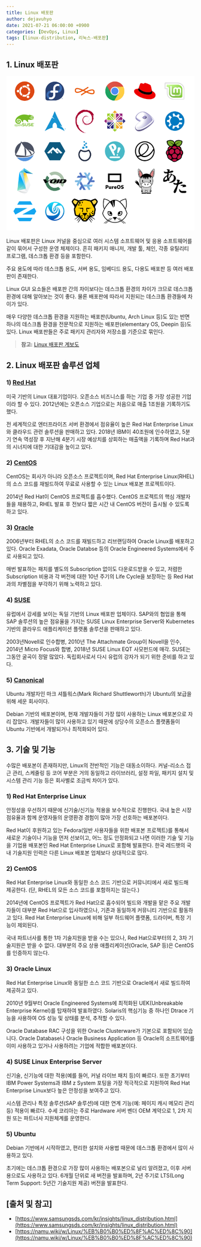 ```yaml
---
title: Linux 배포판
author: dejavuhyo
date: 2021-07-21 06:00:00 +0900
categories: [DevOps, Linux]
tags: [linux-distribution, 리눅스-배포판]
---
```


## 1. Linux 배포판

![linux-distribution](/assets/img/2021-07-21-linux-distribution/linux-distribution.png)

Linux 배포판은 Linux 커널을 중심으로 여러 시스템 소프트웨어 및 응용 소프트웨어를 같이 묶어서 구성한 운영 체제이다. 흔히 패키지 매니저, 개발 툴, 체인, 각종 유틸리티 프로그램, 데스크톱 환경 등을 포함한다.

주요 용도에 따라 데스크톱 용도, 서버 용도, 임베디드 용도, 다용도 배포판 등 여러 배포판이 존재한다.

Linux GUI 요소들은 배포판 간의 차이보다는 데스크톱 환경의 차이가 크므로 데스크톱 환경에 대해 알아보는 것이 좋다. 물론 배포판에 따라서 지원되는 데스크톱 환경들에 차이가 있다.

매우 다양한 데스크톱 환경을 지원하는 배포판(Ubuntu, Arch Linux 등)도 있는 반면 하나의 데스크톱 환경을 전문적으로 지원하는 배포판(elementary OS, Deepin 등)도 있다. Linux 배포판들은 주로 패키지 관리자와 저장소를 기준으로 묶인다.

> **참고:** [Linux 배포판 계보도](https://upload.wikimedia.org/wikipedia/commons/8/8c/Linux_Distribution_Timeline_Dec._2020.svg)

## 2. Linux 배포판 솔루션 업체

### 1) [Red Hat](https://www.redhat.com/en)
미국 기반의 Linux 대표기업이다. 오픈소스 비즈니스를 하는 기업 중 가장 성공한 기업이라 할 수 있다. 2012년에는 오픈소스 기업으로는 처음으로 매출 1조원을 기록하기도 했다.

전 세계적으로 엔터프라이즈 서버 환경에서 점유율이 높은 Red Hat Enterprise Linux와 클라우드 관련 솔루션을 판매하고 있다. 2018년 IBM이 40조원에 인수하였고, 5분기 연속 역성장 후 지난해 4분기 시장 예상치를 상회하는 매출액을 기록하며 Red Hat과의 시너지에 대한 기대감을 높이고 있다.

### 2) [CentOS](https://www.centos.org/)
CentOS는 회사가 아니라 오픈소스 프로젝트이며, Red Hat Enterprise Linux(RHEL)의 소스 코드를 재빌드하여 무료로 사용할 수 있는 Linux 배포본 프로젝트이다.

2014년 Red Hat이 CentOS 프로젝트를 흡수했다. CentOS 프로젝트의 핵심 개발자들을 채용하고, RHEL 발표 후 전보다 짧은 시간 내 CentOS 버전이 출시될 수 있도록 하고 있다.

### 3) [Oracle](https://www.oracle.com/linux/)
2006년부터 RHEL의 소스 코드를 재빌드하고 리브랜딩하여 Oracle Linux를 배포하고 있다. Oracle Exadata, Oracle Databse 등의 Oracle Engineered Systems에서 주로 사용되고 있다.

매번 발표하는 패치를 별도의 Subscription 없이도 다운로드받을 수 있고, 저렴한 Subscription 비용과 각 버전에 대한 10년 주기의 Life Cycle을 보장하는 등 Red Hat과의 차별점을 부각하기 위해 노력하고 있다.

### 4) [SUSE](https://www.suse.com/)
유럽에서 강세를 보이는 독일 기반의 Linux 배포판 업체이다. SAP와의 협업을 통해 SAP 솔루션의 높은 점유율을 가지는 SUSE Linux Enterprise Server와 Kubernetes 기반의 클라우드 애플리케이션 플랫폼 솔루션을 판매하고 있다.

2003년Novell로 인수합병, 2010년 The Attachmate Group이 Novell을 인수, 2014년 Micro Focus와 합병, 2018년 SUSE Linux EQT 사모펀드에 매각. SUSE는 그동안 굴곡이 정말 많았다. 독립회사로서 다시 유럽의 강자가 되기 위한 준비를 하고 있다.

### 5) [Canonical](https://canonical.com/)
Ubuntu 개발자인 마크 셔틀워스(Mark Richard Shuttleworth)가 Ubuntu의 보급을 위해 세운 회사이다.

Debian 기반의 배포본이며, 현재 개발자들이 가장 많이 사용하는 Linux 배포본으로 자리 잡았다. 개발자들이 많이 사용하고 있기 때문에 상당수의 오픈소스 플랫폼들이 Ubuntu 기반에서 개발되거나 최적화되어 있다.

## 3. 기술 및 기능
수많은 배포본이 존재하지만, Linux의 전반적인 기능은 대동소이하다. 커널-리소스 접근 관리, 스케줄링 등 코어 부분은 거의 동일하고 라이브러리, 설정 파일, 패키지 설치 및 시스템 관리 기능 등은 회사별로 조금씩 차이가 있다.

### 1) Red Hat Enterprise Linux
안정성을 우선하기 때문에 신기술/신기능 적용을 보수적으로 진행한다. 국내 높은 시장점유율과 함께 운영자들의 운영환경 경험이 많아 가장 선호하는 배포본이다.

Red Hat이 후원하고 있는 Fedora(일반 사용자들을 위한 배포본 프로젝트)를 통해서 새로운 기술이나 기능을 먼저 선보이고, 어느 정도 안정화되고 나면 이러한 기술 및 기능을 기업용 배포본인 Red Hat Enterprise Linux로 포함해 발표한다. 한국 레드햇의 국내 기술지원 인력은 다른 Linux 배포본 업체보다 상대적으로 많다.

### 2) CentOS
Red Hat Enterprise Linux와 동일한 소스 코드 기반으로 커뮤니티에서 새로 빌드해 제공한다. (단, RHEL의 모든 소스 코드를 포함하지는 않는다.)

2014년에 CentOS 프로젝트가 Red Hat으로 흡수되어 빌드와 개발을 맡은 주요 개발자들이 대부분 Red Hat으로 입사하였으나, 기존과 동일하게 커뮤니티 기반으로 활동하고 있다. Red Hat Enterprise Linux에 비해 일부 하드웨어 플랫폼, 드라이버, 특정 기능이 제외된다.

국내 파트너사를 통한 1차 기술지원을 받을 수는 있으나, Red Hat으로부터의 2, 3차 기술지원은 받을 수 없다. 대부분의 주요 상용 애플리케이션(Oracle, SAP 등)은 CentOS를 인증하지 않는다.

### 3) Oracle Linux
Red Hat Enterprise Linux와 동일한 소스 코드 기반으로 Oracle에서 새로 빌드하여 제공하고 있다.

2010년 9월부터 Oracle Engineered Systems에 최적화된 UEK(Unbreakable Enterprise Kernel)를 탑재하여 발표하였다. Solaris의 핵심기능 중 하나인 Dtrace 기능을 사용하여 OS 성능 및 상태를 분석, 추적할 수 있다.

Oracle Database RAC 구성을 위한 Oracle Clusterware가 기본으로 포함되어 있습니다. Oracle Database나 Oracle Business Application 등 Oracle의 소프트웨어를 이미 사용하고 있거나 사용하려는 기업에 적합한 배포본이다.

### 4) SUSE Linux Enterprise Server
신기술, 신기능에 대한 적용(예를 들어, 커널 라이브 패치 등)이 빠르다. 또한 초기부터 IBM Power Systems과 IBM z System 포팅을 가장 적극적으로 지원하여 Red Hat Enterprise Linux보다 높은 안정성을 보여주고 있다.

시스템 관리나 특정 솔루션(SAP 솔루션)에 대한 연계 기능(예: 페이지 캐시 메모리 관리 등) 적용이 빠르다. 수세 코리아는 주로 Hardware 서버 벤더 OEM 계약으로 1, 2차 지원 또는 파트너사 지원체계를 운영한다.

### 5) Ubuntu
Debian 기반에서 시작하였고, 편리한 설치와 사용법 때문에 데스크톱 환경에서 많이 사용하고 있다.

초기에는 데스크톱 환경으로 가장 많이 사용하는 배포본으로 널리 알려졌고, 이후 서버용으로도 사용하고 있다. 6개월 단위로 새 버전을 발표하며, 2년 주기로 LTS(Long Term Support: 5년간 기술지원 제공) 버전을 발표한다.

## [출처 및 참고]
* [https://www.samsungsds.com/kr/insights/linux_distribution.html](https://www.samsungsds.com/kr/insights/linux_distribution.html)
* [https://namu.wiki/w/Linux/%EB%B0%B0%ED%8F%AC%ED%8C%90](https://namu.wiki/w/Linux/%EB%B0%B0%ED%8F%AC%ED%8C%90)
